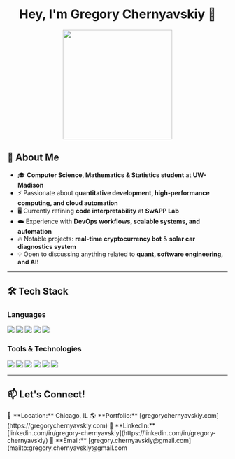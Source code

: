 <h1 align="center">Hey, I'm Gregory Chernyavskiy 👋</h1>

<p align="center">
  <img src="https://user-images.githubusercontent.com/your-graphic.gif" width="250">
</p>

## 🚀 About Me
- 🎓 **Computer Science, Mathematics & Statistics student** at **UW-Madison**
- ⚡ Passionate about **quantitative development, high-performance computing, and cloud automation**
- 🖥️ Currently refining **code interpretability** at **SwAPP Lab**
- ☁️ Experience with **DevOps workflows, scalable systems, and automation**
- 🔥 Notable projects: **real-time cryptocurrency bot** & **solar car diagnostics system**
- 💡 Open to discussing anything related to **quant, software engineering, and AI!**

---

## 🛠️ Tech Stack
### **Languages**
<p align="left">
  <img src="https://img.shields.io/badge/C++-00599C?style=for-the-badge&logo=cplusplus&logoColor=white">
  <img src="https://img.shields.io/badge/Python-3776AB?style=for-the-badge&logo=python&logoColor=white">
  <img src="https://img.shields.io/badge/Java-007396?style=for-the-badge&logo=java&logoColor=white">
  <img src="https://img.shields.io/badge/SQL-CC2927?style=for-the-badge&logo=postgresql&logoColor=white">
  <img src="https://img.shields.io/badge/JavaScript-F7DF1E?style=for-the-badge&logo=javascript&logoColor=black">
</p>

### **Tools & Technologies**
<p align="left">
  <img src="https://img.shields.io/badge/Docker-2496ED?style=for-the-badge&logo=docker&logoColor=white">
  <img src="https://img.shields.io/badge/Kubernetes-326CE5?style=for-the-badge&logo=kubernetes&logoColor=white">
  <img src="https://img.shields.io/badge/AWS-232F3E?style=for-the-badge&logo=amazonaws&logoColor=white">
  <img src="https://img.shields.io/badge/MySQL-4479A1?style=for-the-badge&logo=mysql&logoColor=white">
  <img src="https://img.shields.io/badge/React-61DAFB?style=for-the-badge&logo=react&logoColor=black">
  <img src="https://img.shields.io/badge/Linux-FCC624?style=for-the-badge&logo=linux&logoColor=black">
</p>

---

## 📫 Let's Connect!
<p align="left">
  📍 **Location:** Chicago, IL  
  🌎 **Portfolio:** [gregorychernyavskiy.com](https://gregorychernyavskiy.com)  
  💼 **LinkedIn:** [linkedin.com/in/gregory-chernyavskiy](https://linkedin.com/in/gregory-chernyavskiy)  
  📧 **Email:** [gregory.chernyavskiy@gmail.com](mailto:gregory.chernyavskiy@gmail.com
